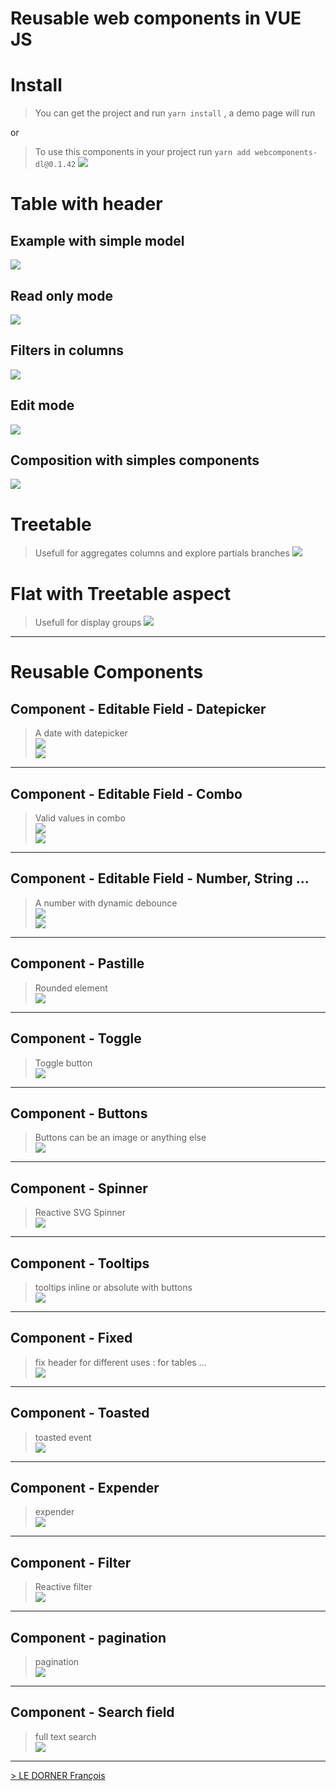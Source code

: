 # Reusable web components in VUE JS 

# Install
> You can get the project and run `yarn install` , a demo page will run

or

> To use this components in your project run 
`yarn add webcomponents-dl@0.1.42`
![](doc/use-as-component.png)

# Table with header 
## Example with simple model
![](starwarsmodel.png)
## Read only mode
 ![](./doc/table-lecture.png?raw=true)

## Filters in columns
 ![](./doc/table-filtres.png?raw=true)

## Edit mode 
 ![](./doc/table-edition.png?raw=true)

## Composition with simples components
 ![](./doc/table-with-editable-filters.png?raw=true)

# Treetable 
> Usefull for aggregates columns and explore partials branches
![](./doc/treetable.png?raw=true)

# Flat with Treetable aspect
> Usefull for display groups
![](./doc/flatTreeTable.png?raw=true)

----------
# Reusable Components

## Component - Editable Field - Datepicker
> A date with datepicker
 <br>![](./doc/table-edition-date.png?raw=true)
 <br>![](./doc/champ-editable-date-code.png?raw=true)

----------
## Component - Editable Field - Combo
> Valid values in combo
 <br>![](./doc/champ-editable-combo.png?raw=true)
 <br>![](./doc/champ-editable-combo-code.png?raw=true)

----------
## Component - Editable Field -  Number, String ...
> A number with dynamic debounce
 <br>![](./doc/chap-editable-number.png?raw=true)
 <br>![](./doc/champ-editable-number-code.png?raw=true)

----------
## Component - Pastille
> Rounded element
 <br>![](./doc/pastille.png?raw=true)

----------
## Component - Toggle
> Toggle button
 <br>![](./doc/togglebutton.png?raw=true)

----------
## Component - Buttons
> Buttons can be an image or anything else
 <br>![](./doc/buttons.png?raw=true)
----------

## Component - Spinner
> Reactive SVG Spinner
 <br>![](./doc/spinner.png?raw=true) 

----------
## Component - Tooltips
> tooltips inline or absolute with buttons
 <br>![](./doc/tooltips.png?raw=true)
----------

## Component - Fixed 
> fix header for different uses : for tables ...
 <br>![](./doc/fixetable.png?raw=true)

----------
## Component - Toasted
> toasted event
 <br>![](./doc/toastedevent.png?raw=true)
----------

## Component - Expender
> expender 
  <br>![](./doc/expender.png?raw=true)
----------

## Component - Filter
> Reactive filter
  <br>![](./doc/filter.png?raw=true)
  
----------

## Component - pagination
> pagination
 <br>![](./doc/pagination.png?raw=true)
 
----------

## Component - Search field
> full text search 
 <br>![](./doc/fulltextSearch.png?raw=true)
----------
 [> LE DORNER François](http://francoisledorner.fr)